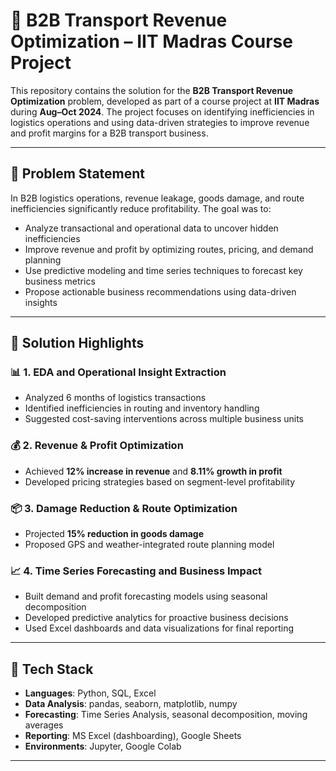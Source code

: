 # 🚛 B2B Transport Revenue Optimization – IIT Madras Course Project

This repository contains the solution for the **B2B Transport Revenue Optimization** problem, developed as part of a course project at **IIT Madras** during **Aug–Oct 2024**. The project focuses on identifying inefficiencies in logistics operations and using data-driven strategies to improve revenue and profit margins for a B2B transport business.

---

## 🧠 Problem Statement

In B2B logistics operations, revenue leakage, goods damage, and route inefficiencies significantly reduce profitability. The goal was to:

- Analyze transactional and operational data to uncover hidden inefficiencies
- Improve revenue and profit by optimizing routes, pricing, and demand planning
- Use predictive modeling and time series techniques to forecast key business metrics
- Propose actionable business recommendations using data-driven insights

---

## 🚀 Solution Highlights

### 📊 1. EDA and Operational Insight Extraction
- Analyzed 6 months of logistics transactions
- Identified inefficiencies in routing and inventory handling
- Suggested cost-saving interventions across multiple business units

### 💰 2. Revenue & Profit Optimization
- Achieved **12% increase in revenue** and **8.11% growth in profit**
- Developed pricing strategies based on segment-level profitability

### 📦 3. Damage Reduction & Route Optimization
- Projected **15% reduction in goods damage**
- Proposed GPS and weather-integrated route planning model

### 📈 4. Time Series Forecasting and Business Impact
- Built demand and profit forecasting models using seasonal decomposition
- Developed predictive analytics for proactive business decisions
- Used Excel dashboards and data visualizations for final reporting

---

## 🧰 Tech Stack

- **Languages**: Python, SQL, Excel
- **Data Analysis**: pandas, seaborn, matplotlib, numpy
- **Forecasting**: Time Series Analysis, seasonal decomposition, moving averages
- **Reporting**: MS Excel (dashboarding), Google Sheets
- **Environments**: Jupyter, Google Colab

---

